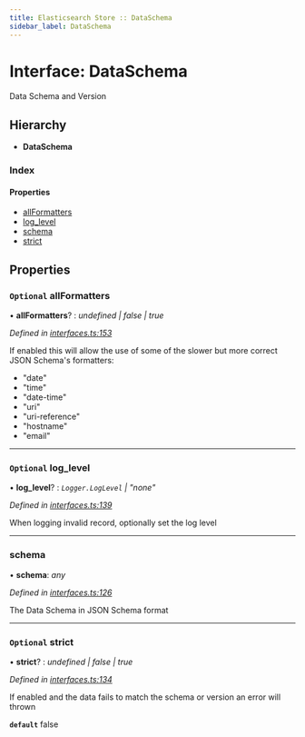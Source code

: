 ```yaml
---
title: Elasticsearch Store :: DataSchema
sidebar_label: DataSchema
---
```


# Interface: DataSchema

Data Schema and Version

## Hierarchy

* **DataSchema**

### Index

#### Properties

* [allFormatters](dataschema.md#optional-allformatters)
* [log_level](dataschema.md#optional-log_level)
* [schema](dataschema.md#schema)
* [strict](dataschema.md#optional-strict)

## Properties

### `Optional` allFormatters

• **allFormatters**? : *undefined | false | true*

*Defined in [interfaces.ts:153](https://github.com/terascope/teraslice/blob/5e4063e2/packages/elasticsearch-store/src/interfaces.ts#L153)*

If enabled this will allow the use of some of
the slower but more correct JSON Schema's formatters:

- "date"
- "time"
- "date-time"
- "uri"
- "uri-reference"
- "hostname"
- "email"

___

### `Optional` log_level

• **log_level**? : *`Logger.LogLevel` | "none"*

*Defined in [interfaces.ts:139](https://github.com/terascope/teraslice/blob/5e4063e2/packages/elasticsearch-store/src/interfaces.ts#L139)*

When logging invalid record, optionally set the log level

___

###  schema

• **schema**: *any*

*Defined in [interfaces.ts:126](https://github.com/terascope/teraslice/blob/5e4063e2/packages/elasticsearch-store/src/interfaces.ts#L126)*

The Data Schema in JSON Schema format

___

### `Optional` strict

• **strict**? : *undefined | false | true*

*Defined in [interfaces.ts:134](https://github.com/terascope/teraslice/blob/5e4063e2/packages/elasticsearch-store/src/interfaces.ts#L134)*

If enabled and the data fails to match the schema or version
an error will thrown

**`default`** false
